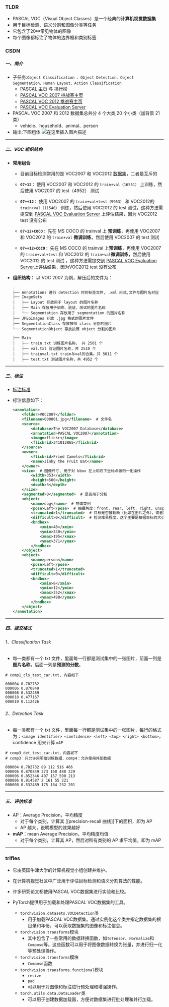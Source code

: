 ### TLDR
- PASCAL VOC（Visual Object Classes）是一个经典的**计算机视觉数据集**
- 用于目标检测、语义分割和图像分类等任务
- 它包含了20中常见物体的图像
- 每个图像都标注了物体的边界框和类别标签

### CSDN

##### 一、简介

- 子任务:`Object Classification 、Object Detection、Object Segmentation、Human Layout、Action Classification` 
    - [PASCAL 主页](http://host.robots.ox.ac.uk/pascal/VOC/) 与 [排行榜](http://host.robots.ox.ac.uk:8080/leaderboard/main_bootstrap.php)
    - [PASCAL VOC 2007 挑战赛主页](http://host.robots.ox.ac.uk/pascal/VOC/voc2007/) 
    - [PASCAL VOC 2012 挑战赛主页](http://host.robots.ox.ac.uk/pascal/VOC/voc2012/)
    - [PASCAL VOC Evaluation Server](http://host.robots.ox.ac.uk:8080/)
- PASCAL VOC 2007 和 2012 数据集总共分 4 个大类,20 个小类（加背景 21 类）
	- vehicle、household、animal、person
- 输出:下图粗体
    ![在这里插入图片描述](https://img-blog.csdnimg.cn/20190301181926237.png?x-oss-process=image/watermark,type_ZmFuZ3poZW5naGVpdGk,shadow_10,text_aHR0cHM6Ly9ibG9nLmNzZG4ubmV0L216cG16aw==,size_16,color_FFFFFF,t_70)

---

##### 二、VOC 组织结构

- **常用组合**
	- 目前目标检测常用的是 VOC2007 和 VOC2012 [数据集](https://so.csdn.net/so/search?q=%E6%95%B0%E6%8D%AE%E9%9B%86&spm=1001.2101.3001.7020)，二者是互斥的

    - **`07+12：`** 使用 VOC2007 和 VOC2012 的 `train+val（16551）` 上训练，然后使用 VOC2007 的 test（4952） 测试
    - **`07++12：`** 使用 VOC2007 的 `train+val+test（9963）` 和 VOC2012的 `train+val（11540）` 训练，然后使用 VOC2012 的 test 测试，这种方法需提交到 [PASCAL VOC Evaluation Server](http://host.robots.ox.ac.uk:8080/) 上评估结果，因为 VOC2012 test 没有公布
    - **`07+12+COCO：`** 先在 MS COCO 的 trainval 上 **预训练**，再使用 VOC2007 和 VOC2012 的 `train+val` **微调训练**，然后使用 VOC2007 的 test 测试
    - **`07++12+COCO：`** 先在 MS COCO 的 trainval 上**预训练**，再使用 VOC2007 的 `train+val+test` 和 VOC2012 的 `train+val`**微调训练**，然后使用 VOC2012 的 test 测试 ，这种方法需提交到 [PASCAL VOC Evaluation Server](http://host.robots.ox.ac.uk:8080/)上评估结果，因为VOC2012 test 没有公布

- **组织结构：** 以 VOC 2007 为例，解压后的文件为：
    
    ```shell
    .
    ├── Annotations 进行 detection 时的标签文件, .xml 形式,文件与图片名对应
    ├── ImageSets
	│   ├── Layout 存放用于 layout 的图片名称
	│   ├── Main 存放用于训练、验证、测试的图片名称
	│   └── Segmentation 存放用于 segmentation 的图片名称
    ├── JPEGImages 存放 .jpg 格式的图片文件
    ├── SegmentationClass 存放按照 class 分割的图片
    └── SegmentationObject 存放按照 object 分割的图片
    
    ├── Main
    │   ├── train.txt 训练图片名称， 共 2501 个
    │   ├── val.txt 验证图片名称，共 2510 个
    │   ├── trainval.txt train与val的合集。共 5011 个
    │   ├── test.txt 测试图片名称，共 4952 个
    ```
    

---

##### 三、标注

- [标注标准](http://host.robots.ox.ac.uk/pascal/VOC/voc2012/guidelines.html)
- 标注信息如下：

    ```xml
    <annotation>
    	<folder>VOC2007</folder>
    	<filename>000001.jpg</filename>  # 文件名 
    	<source>
    		<database>The VOC2007 Database</database>
    		<annotation>PASCAL VOC2007</annotation>
    		<image>flickr</image>
    		<flickrid>341012865</flickrid>
    	</source>
    	<owner>
    		<flickrid>Fried Camels</flickrid>
    		<name>Jinky the Fruit Bat</name>
    	</owner>
    	<size>  # 图像尺寸, 用于对 bbox 左上和右下坐标点做归一化操作
    		<width>353</width>
    		<height>500</height>
    		<depth>3</depth>
    	</size>
    	<segmented>0</segmented>  # 是否用于分割
    	<object>
    		<name>dog</name>  # 物体类别
    		<pose>Left</pose>  # 拍摄角度：front, rear, left, right, unspecified 
    		<truncated>1</truncated>  # 目标是否被截断（比如在图片之外），或者被遮挡（超过15%）
    		<difficult>0</difficult>  # 检测难易程度，这个主要是根据目标的大小，光照变化，图片质量来判断
    		<bndbox>
    			<xmin>48</xmin>
    			<ymin>240</ymin>
    			<xmax>195</xmax>
    			<ymax>371</ymax>
    		</bndbox>
    	</object>
    	<object>
    		<name>person</name>
    		<pose>Left</pose>
    		<truncated>1</truncated>
    		<difficult>0</difficult>
    		<bndbox>
    			<xmin>8</xmin>
    			<ymin>12</ymin>
    			<xmax>352</xmax>
    			<ymax>498</ymax>
    		</bndbox>
    	</object>
    </annotation>
    ```
    

---

##### 四、提交格式

###### 1、Classification Task

- 每一类都有一个 txt 文件，里面每一行都是测试集中的一张图片，前面一列是**图片名称**，后面一列是**预测的分数**。

```
# comp1_cls_test_car.txt, 内容如下

000004 0.702732
000006 0.870849
000008 0.532489
000018 0.477167
000019 0.112426
```

###### 2、Detection Task

- 每一类都有一个 txt 文件，里面每一行都是测试集中的一张图片，每行的格式为：`<image identifier> <confidence> <left> <top> <right> <bottom>`，confidence 用来计算 `mAP`

```
# comp3_det_test_car.txt，内容如下
# comp3：只允许用所给训练数据，comp4：允许使用外部数据

000004 0.702732 89 112 516 466
000006 0.870849 373 168 488 229
000006 0.852346 407 157 500 213
000006 0.914587 2 161 55 221
000008 0.532489 175 184 232 201
```

---

##### 五、评估标准

- AP：Average Precision，平均精度
	- 对于每个类别，计算其 [[precision-recall 曲线]]下的面积，即为 AP
	- AP 越大，说明模型的效果越好
- **mAP**：mean Average Precision，平均精度均值
	- 对于每个类别，计算其 AP，然后对所有类别的 AP 求平均值，即为 mAP


---


### trifles
- 它由英国牛津大学的计算机视觉小组创建并维护。
- 在计算机视觉社区中广泛用于评估目标检测和语义分割算法的性能。
- 许多研究论文都使用PASCAL VOC数据集进行实验和比较。

- PyTorch提供用于加载和处理PASCAL VOC数据集的工具。
	- `torchvision.datasets.VOCDetection`类
		- 用于加载PASCAL VOC数据集。通过实例化这个类并指定数据集的根目录和年份，可以获取数据集的图像和标注信息。
	- `torchvision.transforms`模块
		- 其中包含了一些常用的数据转换函数，如`ToTensor`、`Normalize`和`Compose`等。这些函数可以用于将图像数据转换为张量，并进行归一化等预处理操作。
	- `torchvision.transforms`模块
		- `Compose`函数
	- `torchvision.transforms.functional`模块
		- `resize`
		- `pad`
		- 可以用于对图像和标注进行预处理和增强操作。
	- `torch.utils.data.DataLoader`类
		- 可以用于创建数据加载器，方便对数据集进行批处理和并行加载。